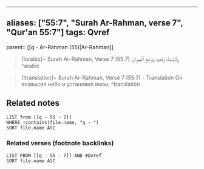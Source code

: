 
---
aliases: ["55:7", "Surah Ar-Rahman, verse 7", "Qur'an 55:7"]
tags: Qvref
---

parent:: [[q - Ar-Rahman (55)|Ar-Rahman]]

> [!arabic]+ Surah Ar-Rahman, Verse 7 (55:7)
> <span class="quran-arabic">وَٱلسَّمَآءَ رَفَعَهَا وَوَضَعَ ٱلْمِيزَانَ</span>
^arabic

> [!translation]+ Surah Ar-Rahman, Verse 7 (55:7) - Translation
> Он возвысил небо и установил весы,
^translation



## Related notes
```dataview
LIST from [[q - 55 - 7]]
WHERE !contains(file.name, "q - ")
SORT file.name ASC
```

### Related verses (footnote backlinks)
```dataview
LIST FROM [[q - 55 - 7]] AND #Qvref
SORT file.name ASC
```

